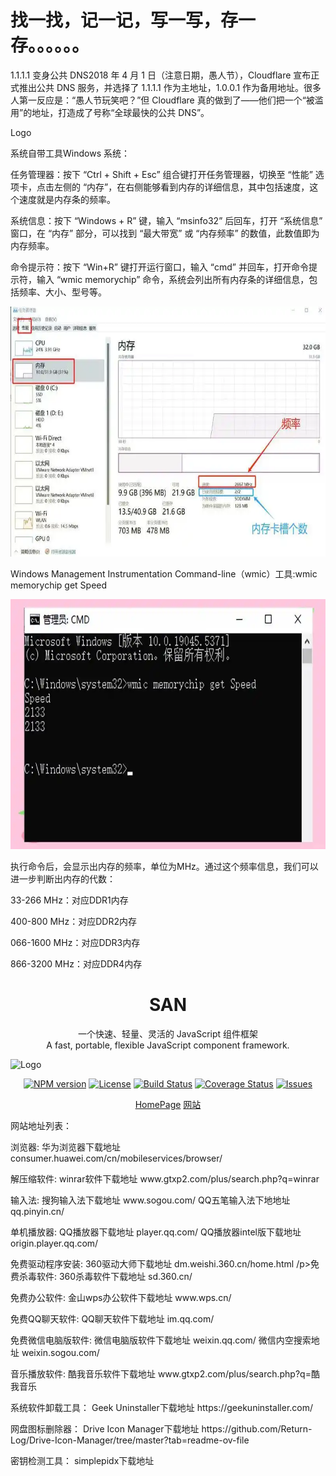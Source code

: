# 找一找，记一记，写一写，存一存。。。。。。

1.1.1.1 变身公共 DNS2018 年 4 月 1 日（注意日期，愚人节），Cloudflare 宣布正式推出公共 DNS 服务，并选择了 1.1.1.1 作为主地址，1.0.0.1 作为备用地址。很多人第一反应是：“愚人节玩笑吧？”但 Cloudflare 真的做到了——他们把一个“被滥用”的地址，打造成了号称“全球最快的公共 DNS”。

Logo

<p>系统自带工具Windows 系统：</p>
<p>任务管理器：按下 “Ctrl + Shift + Esc” 组合键打开任务管理器，切换至 “性能” 选项卡，点击左侧的 “内存”，在右侧能够看到内存的详细信息，其中包括速度，这个速度就是内存条的频率。</p>

<p>系统信息：按下 “Windows + R” 键，输入 “msinfo32” 后回车，打开 “系统信息” 窗口，在 “内存” 部分，可以找到 “最大带宽” 或 “内存频率” 的数值，此数值即为内存频率。</p>

<p>命令提示符：按下 “Win+R” 键打开运行窗口，输入 “cmd” 并回车，打开命令提示符，输入 “wmic memorychip” 命令，系统会列出所有内存条的详细信息，包括频率、大小、型号等。</p>
        <img src="https://github.com/hzwenlen/Please-look-here-first/blob/main/63d0f703918fa0eca806a4c2b3645cfe3e6ddbc4.webp" alt="Logo" height="400">
<p>Windows Management Instrumentation Command-line（wmic）工具:wmic memorychip get Speed</p>
        <img src="https://github.com/hzwenlen/Please-look-here-first/blob/main/wmic-memorychip-get-speed.webp" alt="Logo" height="400">
<p>执行命令后，会显示出内存的频率，单位为MHz。通过这个频率信息，我们可以进一步判断出内存的代数：</p>

33-266 MHz：对应DDR1内存

400-800 MHz：对应DDR2内存

066-1600 MHz：对应DDR3内存

866-3200 MHz：对应DDR4内存

<h1 align="center">SAN</h1>

<p align="center">
一个快速、轻量、灵活的 JavaScript 组件框架
<br>
A fast, portable, flexible JavaScript component framework.
</p>
        <img src="https://baidu.github.io/san/img/logo-colorful.svg" alt="Logo" height="220">
<p align="center">
  <a href="https://www.npmjs.com/package/san"><img src="http://img.shields.io/npm/v/san.svg?style=flat-square" alt="NPM version"></a>
  <a href="https://www.npmjs.com/package/san"><img src="https://img.shields.io/github/license/baidu/san.svg?style=flat-square" alt="License"></a>
  <a href="https://github.com/baidu/san/actions"><img src="https://github.com/baidu/san/workflows/CI/badge.svg" alt="Build Status"></a>
  <a href="https://coveralls.io/github/baidu/san?branch=master"><img src="https://img.shields.io/coveralls/github/baidu/san.svg?style=flat-square" alt="Coverage Status"></a>
  <a href="https://github.com/baidu/san/issues"><img src="https://img.shields.io/github/issues/baidu/san.svg?style=flat-square" alt="Issues"></a>
</p>

<p align="center">
  <a href="https://baidu.github.io/san/en/index.html" target="_blank">HomePage</a>
  <a href="https://baidu.github.io/san/" target="_blank">网站</a>
</p>
<p>网站地址列表：</p>
<p>浏览器:
华为浏览器下载地址  consumer.huawei.com/cn/mobileservices/browser/</p>
<p>解压缩软件:
winrar软件下载地址  www.gtxp2.com/plus/search.php?q=winrar
<p>输入法:
搜狗输入法下载地址  www.sogou.com/
QQ五笔输入法下地地址  qq.pinyin.cn/
<p>单机播放器:
QQ播放器下载地址  player.qq.com/
QQ播放器intel版下载地址  origin.player.qq.com/
<p>免费驱动程序安装:
360驱动大师下载地址  dm.weishi.360.cn/home.html
/p>免费杀毒软件:
360杀毒软件下载地址  sd.360.cn/
<p>免费办公软件:
金山wps办公软件下载地址  www.wps.cn/
<p>免费QQ聊天软件:
QQ聊天软件下载地址  im.qq.com/
<p>免费微信电脑版软件:
微信电脑版软件下载地址  weixin.qq.com/
微信内空搜索地址  weixin.sogou.com/
<p>音乐播放软件:
酷我音乐软件下载地址  www.gtxp2.com/plus/search.php?q=酷我音乐</p>
<p>系统软件卸载工具：
Geek Uninstaller下载地址 https://geekuninstaller.com/
<p>网盘图标删除器：
Drive Icon Manager下载地址 https://github.com/Return-Log/Drive-Icon-Manager/tree/master?tab=readme-ov-file
<p>密钥检测工具：
simplepidx下载地址 </p>
